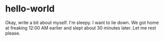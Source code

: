 # hello-world

Okay, write a bit about myself.
I'm sleepy. I want to lie down. We got home at freaking 12:00 AM earlier and slept about 30 minutes later.
Let me rest please.

